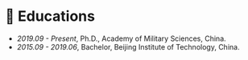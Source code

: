 # 📖 Educations
- *2019.09 - Present*, Ph.D., Academy of Military Sciences, China.
- *2015.09 - 2019.06*, Bachelor, Beijing Institute of Technology, China.
